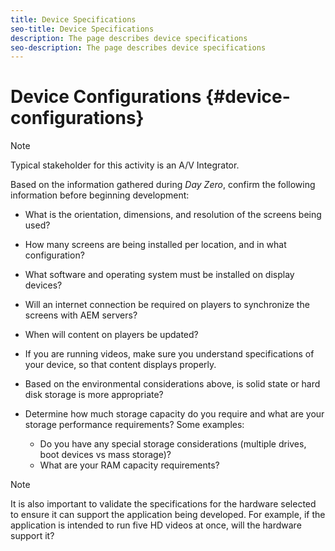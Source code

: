 ```yaml
---
title: Device Specifications
seo-title: Device Specifications
description: The page describes device specifications
seo-description: The page describes device specifications
---
```


# Device Configurations {#device-configurations}

>[!NOTE]
>
>Typical stakeholder for this activity is an A/V Integrator.

Based on the information gathered during *Day Zero*, confirm the following information before beginning development:

* What is the orientation, dimensions, and resolution of the screens being used?

* How many screens are being installed per location, and in what configuration?

* What software and operating system must be installed on display devices?

* Will an internet connection be required on players to synchronize the screens with AEM servers?

* When will content on players be updated?

* If you are running videos, make sure you understand specifications of your device, so that content displays properly.

* Based on the environmental considerations above, is solid state or hard disk storage is more appropriate?

* Determine how much storage capacity do you require and what are your storage performance requirements? Some examples:
  * Do you have any special storage considerations (multiple drives, boot devices vs mass storage)?
  * What are your RAM capacity requirements?


>[!NOTE]
>
>It is also important to validate the specifications for the hardware selected to ensure it can support the application being developed. For example, if the application is intended to run five HD videos at once, will the hardware support it?
